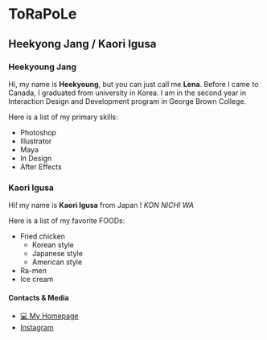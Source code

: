 # ToRaPoLe

## Heekyong Jang / Kaori Igusa

### Heekyoung Jang

Hi, my name is **Heekyoung**, but you can just call me **Lena**.
Before I came to Canada, I graduated from university in Korea.
I am in the second year in Interaction Design and Development program in George Brown College.


Here is a list of my primary skills:

* Photoshop
* Illustrator
* Maya
* In Design
* After Effects
### Kaori Igusa


Hi! my name is **Kaori Igusa** from Japan ! *KON NICHI WA*

Here is a list of my favorite FOODs:

* Fried chicken
  * Korean style
  * Japanese style
  * American style
* Ra-men
* Ice cream

#### Contacts & Media

* [:computer: My Homepage](https://github.com/torapole/torapole-app/issues?q=assignee%3AKaoriGBC+is%3Aopen)
* [Instagram]()
